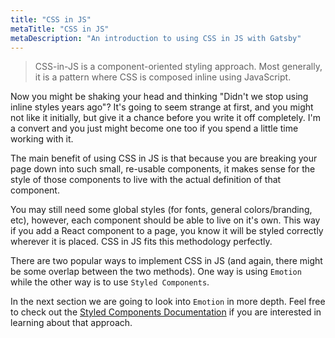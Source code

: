```yaml
---
title: "CSS in JS"
metaTitle: "CSS in JS"
metaDescription: "An introduction to using CSS in JS with Gatsby"
---
```


> CSS-in-JS is a component-oriented styling approach. Most generally,
it is a pattern where CSS is composed inline using JavaScript.

Now you might be shaking your head and thinking "Didn't we stop using inline
styles years ago"? It's going to seem strange at first, and you might not like
it initially, but give it a chance before you write it off completely. I'm a
convert and you just might become one too if you spend a little time working
with it.

The main benefit of using CSS in JS is that because you are breaking your page
down into such small, re-usable components, it makes sense for the style of
those components to live with the actual definition of that component.

You may still need some global styles (for fonts, general colors/branding, etc),
however, each component should be able to live on it's own. This way if you add
a React component to a page, you know it will be styled correctly wherever it is
placed. CSS in JS fits this methodology perfectly.

There are two popular ways to implement CSS in JS (and again,
there might be some overlap between the two methods). One way is using `Emotion`
while the other way is to use `Styled Components`.

In the next section we are going to look into `Emotion` in more depth. Feel free
to check out the
[Styled Components Documentation](https://www.gatsbyjs.org/docs/styled-components/)
if you are interested in learning about that approach.

